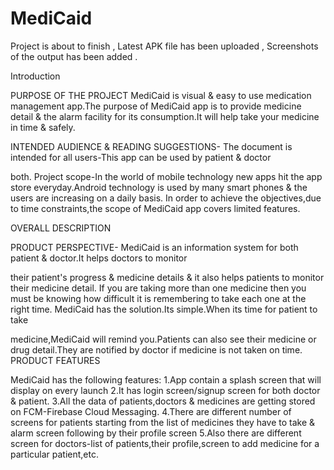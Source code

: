 # MediCaid

Project is about to finish , 
Latest APK file has been uploaded ,
Screenshots of the output has been added .

Introduction

PURPOSE OF THE PROJECT
MediCaid is visual & easy to use medication management app.The purpose of MediCaid
app is to provide medicine detail & the alarm facility for its consumption.It will help take your
medicine in time & safely.

INTENDED AUDIENCE & READING SUGGESTIONS-
The document is intended for all users-This app can be used by patient & doctor

both.
Project scope-In the world of mobile technology new apps hit the app store
everyday.Android technology is used by many smart phones & the users are increasing
on a daily basis.
In order to achieve the objectives,due to time constraints,the scope of MediCaid app
covers limited features.

OVERALL DESCRIPTION

PRODUCT PERSPECTIVE-
MediCaid is an information system for both patient & doctor.It helps doctors to monitor

their patient's progress & medicine details & it also helps patients to monitor their
medicine detail.
If you are taking more than one medicine then you must be knowing how difficult it is
remembering to take each one at the right time.
MediCaid has the solution.Its simple.When its time for patient to take

medicine,MediCaid will remind you.Patients can also see their medicine or drug
detail.They are notified by doctor if medicine is not taken on time.
PRODUCT FEATURES

MediCaid has the following features:
1.App contain a splash screen that will display on every launch
2.It has login screen/signup screen for both doctor & patient.
3.All the data of patients,doctors & medicines are getting stored on FCM-Firebase Cloud
Messaging.
4.There are different number of screens for patients starting from the list of medicines they have
to take & alarm screen following by their profile screen
5.Also there are different screen for doctors-list of patients,their profile,screen to add medicine
for a particular patient,etc.
